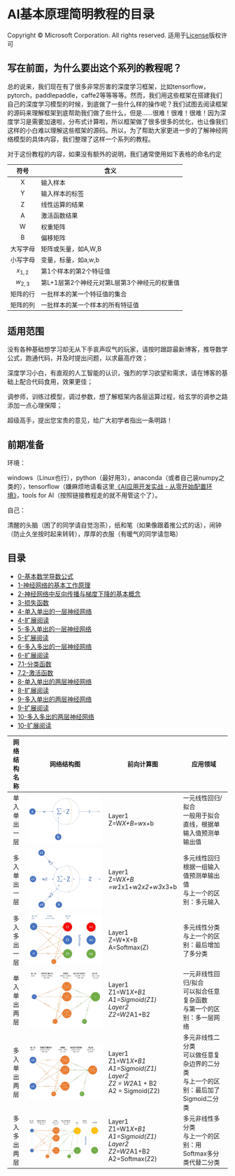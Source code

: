 ﻿# AI基本原理简明教程的目录
Copyright © Microsoft Corporation. All rights reserved.
适用于[License](https://github.com/Microsoft/ai-edu/blob/master/LICENSE.md)版权许可
  
## 写在前面，为什么要出这个系列的教程呢？

总的说来，我们现在有了很多非常厉害的深度学习框架，比如tensorflow，pytorch，paddlepaddle，caffe2等等等等。然而，我们用这些框架在搭建我们自己的深度学习模型的时候，到底做了一些什么样的操作呢？我们试图去阅读框架的源码来理解框架到底帮助我们做了些什么，但是……很难！很难！很难！因为深度学习是需要加速啦，分布式计算啦，所以框架做了很多很多的优化，也让像我们这样的小白难以理解这些框架的源码。所以，为了帮助大家更进一步的了解神经网络模型的具体内容，我们整理了这样一个系列的教程。

对于这份教程的内容，如果没有额外的说明，我们通常使用如下表格的命名约定

| 符号 | 含义|
|:------------:|-------------|
|X|输入样本 |
|Y|输入样本的标签 |
|Z|线性运算的结果|
|A|激活函数结果|
|W|权重矩阵|
|B|偏移矩阵|
|大写字母|矩阵或矢量，如A,W,B|
|小写字母|变量，标量，如a,w,b|
|$x_{1,2}$|第1个样本的第2个特征值|
|$w_{2,3}$|第L+1层第2个神经元对第L层第3个神经元的权重值
|矩阵的行|一批样本的某一个特征值的集合|
|矩阵的列|一批样本的某一个样本的所有特征值|

## 适用范围
  
  没有各种基础想学习却无从下手哀声叹气的玩家，请按时跟踪最新博客，推导数学公式，跑通代码，并及时提出问题，以求最高疗效；

  深度学习小白，有直观的人工智能的认识，强烈的学习欲望和需求，请在博客的基础上配合代码食用，效果更佳；

  调参师，训练过模型，调过参数，想了解框架内各层运算过程，给玄学的调参之路添加一点心理保障；

  超级高手，提出您宝贵的意见，给广大初学者指出一条明路！

## 前期准备

  环境：
  
  windows（Linux也行），python（最好用3），anaconda（或者自己装numpy之类的），tensorflow（嫌麻烦地请看这里[《AI应用开发实战 - 从零开始配置环境》](https://mp.weixin.qq.com/s/-vG9kg48mt9vcmqDlWtxKw)，tools for AI（按照链接教程走的就不用管这个了）。
  
  自己：

  清醒的头脑（困了的同学请自觉泡茶），纸和笔（如果像跟着推公式的话），闹钟（防止久坐按时起来转转），厚厚的衣服（有暖气的同学请忽略）

## 目录
+ [0-基本数学导数公式](./0-基本数学导数公式.md)
+ [1-神经网络的基本工作原理](./1-神经网络的基本工作原理.md)
+ [2-神经网络中反向传播与梯度下降的基本概念](./2-反向传播与梯度下降.md)
+ [3-损失函数](./3-损失函数.md)
+ [4-单入单出的一层神经网络](./4-单入单出的一层神经网络.md)
+ [4-扩展阅读](./4-扩展阅读.md)
+ [5-多入单出的一层神经网络](./5-多入单出的一层神经网络.md)
+ [5-扩展阅读](./5-扩展阅读.md)
+ [6-多入多出的一层神经网络](./6-多入多出的一层神经网络.md)
+ [6-扩展阅读](./6-扩展阅读.md)
+ [7.1-分类函数](./7.1-分类函数.md)
+ [7.2-激活函数](./7.2-激活函数.md)
+ [8-单入单出的两层神经网络](./8-单入单出的两层神经网络.md)
+ [8-扩展阅读](./8-扩展阅读.md)
+ [9-多入单出的两层神经网络](./9-多入单出的两层神经网络.md)
+ [9-扩展阅读](./9-扩展阅读.md)
+ [10-多入多出的两层神经网络](./10-多入多出的两层神经网络.md)
+ [10-扩展阅读](./10-扩展阅读.md)



|网络结构名称|网络结构图|前向计算图|应用领域|
|:--:|----|----|----|
|单入<br>单出<br>一层|<img src="./Images/4/Setup.jpg"/>|Layer1 <br> Z=W*X+B=w*x+b|一元线性回归/拟合<br>一般用于拟合直线，根据单输入值预测单输出值|
|多入<br>单出<br>一层|<img src="./Images/5/setup.jpg"/>|Layer1 <br> Z=W*X+B <br> =w1*x1+w2*x2+w3*x3+b|多元线性回归<br>根据一组输入值预测单输出值<br>与上一个的区别：多元输入|
|多入<br>多出<br>一层|<img src="./Images/6/NN.jpg"/>|Layer1 <br> Z=W*X+B <br> A=Softmax(Z)|多元线性分类<br>与上一个的区别：最后增加了多分类|
|单入<br>单出<br>两层|<img src="./Images/8/setup.jpg"/>|Layer1 <br> Z1=W1*X+B1 <br> A1=Sigmoid(Z1) <br> Layer2 <br> Z2=W2*A1+B2|一元非线性回归/拟合<br>可以拟合任意复杂函数<br>与第一个的区别：多一层网络|
|多入<br>单出<br>两层|<img src="./Images/9/NN.jpg"/>|Layer1 <br> Z1=W1*X+B1 <br> A1=Sigmoid(Z1) <br> Layer2 <br> Z2 = W2*A1 + B2 <br> A2 = Sigmoid(Z2)|多元非线性二分类<br>可以做任意复杂边界的二分类<br>与上一个的区别：最后加了Sigmoid二分类|
|多入<br>多出<br>两层|<img src="./Images/10/SetupNN.jpg"/>|Layer1 <br> Z1=W1*X+B1 <br> A1=Sigmoid(Z1) <br> Layer2 <br> Z2=W2*A1+B2 <br> A2=Softmax(Z2)|多元非线性多分类<br>与上一个的区别：用Softmax多分类代替二分类|


